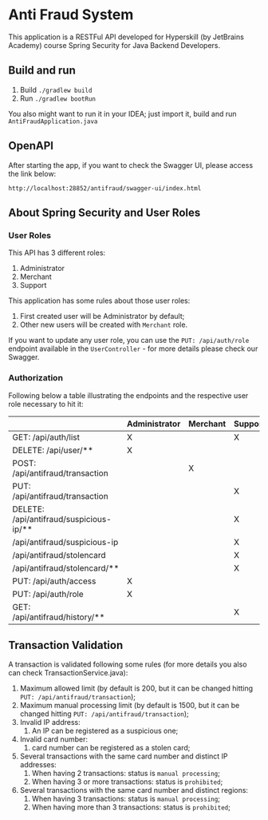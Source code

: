 # Anti Fraud System
 
This application is a RESTFul API developed for Hyperskill (by JetBrains Academy) course 
Spring Security for Java Backend Developers.

## Build and run

1. Build `./gradlew build`
2. Run `./gradlew bootRun`

You also might want to run it in your IDEA; just import it, build and run `AntiFraudApplication.java`

## OpenAPI

After starting the app, if you want to check the Swagger UI, please access the link below:

``http://localhost:28852/antifraud/swagger-ui/index.html``

## About Spring Security and User Roles

### User Roles

This API has 3 different roles:
1. Administrator
2. Merchant
3. Support

This application has some rules about those user roles:
1. First created user will be Administrator by default;
2. Other new users will be created with `Merchant` role. 

If you want to update any user role, you can use the `PUT: /api/auth/role` endpoint available in the `UserController` - for more details please 
check our Swagger. 

### Authorization

Following below a table illustrating the endpoints and the respective user role necessary to hit it:

|                                         | Administrator | Merchant | Support | 
|-----------------------------------------|---------------|----------|---------|
| GET: /api/auth/list                     | X             |          | X       | 
| DELETE: /api/user/**                    | X             |          |         |
| POST: /api/antifraud/transaction        |               | X        |         |
| PUT: /api/antifraud/transaction         |               |          | X       |
| DELETE: /api/antifraud/suspicious-ip/** |               |          | X       |
| /api/antifraud/suspicious-ip            |               |          | X       |
| /api/antifraud/stolencard               |               |          | X       |
| /api/antifraud/stolencard/**            |               |          | X       |
| PUT: /api/auth/access                   | X             |          |         |
| PUT: /api/auth/role                     | X             |          |         |
| GET: /api/antifraud/history/**          |               |          | X       | 

## Transaction Validation

A transaction is validated following some rules (for more details you also can check TransactionService.java):
1. Maximum allowed limit (by default is 200, but it can be changed hitting `PUT: /api/antifraud/transaction`);
2. Maximum manual processing limit (by default is 1500, but it can be changed hitting `PUT: /api/antifraud/transaction`);
3. Invalid IP address:
   1. An IP can be registered as a suspicious one;
4. Invalid card number:
   1. card number can be registered as a stolen card;
5. Several transactions with the same card number and distinct IP addresses:
   1. When having 2 transactions: status is `manual processing`;
   2. When having 3 or more transactions: status is `prohibited`;
6. Several transactions with the same card number and distinct regions:
   1. When having 3 transactions: status is `manual processing`;
   2. When having more than 3 transactions: status is `prohibited`;
